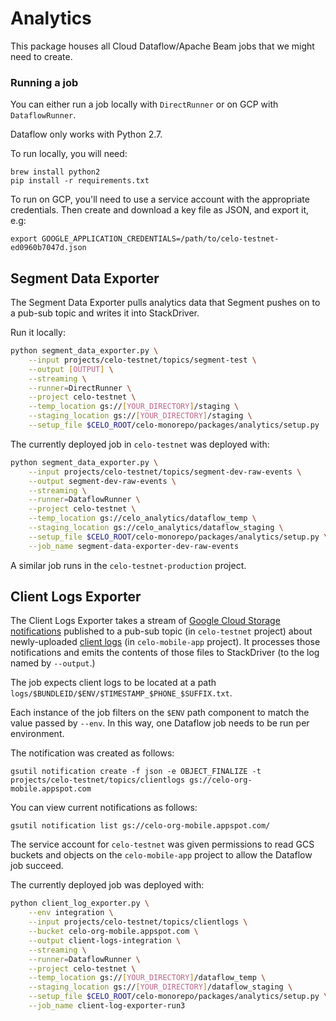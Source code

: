 # Analytics

This package houses all Cloud Dataflow/Apache Beam jobs that we might need to create.

### Running a job

You can either run a job locally with `DirectRunner` or on GCP with `DataflowRunner`.

Dataflow only works with Python 2.7.

To run locally, you will need:

```
brew install python2
pip install -r requirements.txt
```

To run on GCP, you'll need to use a service account with the appropriate credentials. Then create and download a key file as JSON, and export it, e.g:

```
export GOOGLE_APPLICATION_CREDENTIALS=/path/to/celo-testnet-ed0960b7047d.json
```

## Segment Data Exporter

The Segment Data Exporter pulls analytics data that Segment pushes on to a pub-sub topic and writes it into StackDriver.

Run it locally:

```bash
python segment_data_exporter.py \
    --input projects/celo-testnet/topics/segment-test \
    --output [OUTPUT] \
    --streaming \
    --runner=DirectRunner \
    --project celo-testnet \
    --temp_location gs://[YOUR_DIRECTORY]/staging \
    --staging_location gs://[YOUR_DIRECTORY]/staging \
    --setup_file $CELO_ROOT/celo-monorepo/packages/analytics/setup.py
```

The currently deployed job in `celo-testnet` was deployed with:

```bash
python segment_data_exporter.py \
    --input projects/celo-testnet/topics/segment-dev-raw-events \
    --output segment-dev-raw-events \
    --streaming \
    --runner=DataflowRunner \
    --project celo-testnet \
    --temp_location gs://celo_analytics/dataflow_temp \
    --staging_location gs://celo_analytics/dataflow_staging \
    --setup_file $CELO_ROOT/celo-monorepo/packages/analytics/setup.py \
    --job_name segment-data-exporter-dev-raw-events
```

A similar job runs in the `celo-testnet-production` project.

## Client Logs Exporter

The Client Logs Exporter takes a stream of [Google Cloud Storage notifications](https://cloud.google.com/storage/docs/pubsub-notifications) published to a pub-sub topic (in `celo-testnet` project) about newly-uploaded [client logs](https://console.cloud.google.com/storage/browser/celo-org-mobile.appspot.com/logs/?project=celo-org-mobile&organizationId=54829595577) (in `celo-mobile-app` project). It processes those notifications and emits the contents of those files to StackDriver (to the log named by `--output`.)

The job expects client logs to be located at a path `logs/$BUNDLEID/$ENV/$TIMESTAMP_$PHONE_$SUFFIX.txt`.

Each instance of the job filters on the `$ENV` path component to match the value passed by `--env`. In this way, one Dataflow job needs to be run per environment.

The notification was created as follows:

```
gsutil notification create -f json -e OBJECT_FINALIZE -t projects/celo-testnet/topics/clientlogs gs://celo-org-mobile.appspot.com
```

You can view current notifications as follows:

```
gsutil notification list gs://celo-org-mobile.appspot.com/
```

The service account for `celo-testnet` was given permissions to read GCS buckets and objects on the `celo-mobile-app` project to allow the Dataflow job succeed.

The currently deployed job was deployed with:

```bash
python client_log_exporter.py \
    --env integration \
    --input projects/celo-testnet/topics/clientlogs \
    --bucket celo-org-mobile.appspot.com \
    --output client-logs-integration \
    --streaming \
    --runner=DataflowRunner \
    --project celo-testnet \
    --temp_location gs://[YOUR_DIRECTORY]/dataflow_temp \
    --staging_location gs://[YOUR_DIRECTORY]/dataflow_staging \
    --setup_file $CELO_ROOT/celo-monorepo/packages/analytics/setup.py \
    --job_name client-log-exporter-run3
```
